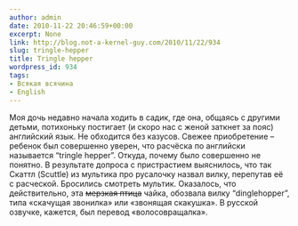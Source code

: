 ```yaml
---
author: admin
date: 2010-11-22 20:46:59+00:00
excerpt: None
link: http://blog.not-a-kernel-guy.com/2010/11/22/934
slug: tringle-hepper
title: Tringle hepper
wordpress_id: 934
tags:
- Всякая всячина
- English
---
```


Моя дочь недавно начала ходить в садик, где она, общаясь с другими детьми, потихоньку постигает (и скоро нас с женой заткнет за пояс) английский язык. Не обходится без казусов. Свежее приобретение – ребенок был совершенно уверен, что расчёска по английски называется “tringle hepper”. Откуда, почему было совершенно не понятно. В результате допроса с пристрастием выяснилось, что так Скаттл (Scuttle) из мультика про русалочку назвал вилку, перепутав её с расческой. Бросились смотреть мультик. Оказалось, что действительно, эта <del>мерзкая птица</del> чайка, обозвала вилку “dinglehopper”, типа «скачущая звонилка» или «звонящая скакушка». В русской озвучке, кажется, был перевод «волосовращалка».
